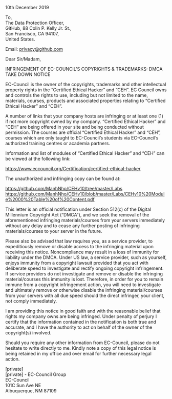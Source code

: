 10th December 2019  

To,  
The Data Protection Officer,  
GitHub, 88 Colin P. Kelly Jr. St.,  
San Francisco, CA 94107,  
United States.  

Email: privacy@github.com  

Dear Sir/Madam,  

INFRINGEMENT OF EC-COUNCIL’S COPYRIGHTS & TRADEMARKS: DMCA TAKE DOWN NOTICE  

EC-Council is the owner of the copyrights, trademarks and other intellectual property rights in the “Certified Ethical Hacker” and “CEH”. EC Council owns and controls the rights to use, including but not limited to the name, materials, courses, products and associated properties relating to “Certified Ethical Hacker” and “CEH”.  

A number of links that your company hosts are infringing or at least one (1) if not more copyright owned by my company. “Certified Ethical Hacker” and “CEH” are being offered in your site and being conducted without permission. The courses are official “Certified Ethical Hacker” and “CEH”, courses which are only taught to EC-Council’s students via EC-Council’s authorized training centres or academia partners.  

Information and list of modules of “Certified Ethical Hacker” and “CEH” can be viewed at the following link:  

https://www.eccouncil.org/Certification/certified-ethical-hacker  

The unauthorized and infringing copy can be found at:  

https://github.com/ManhNho/CEHv10/tree/master/Labs  
https://github.com/ManhNho/CEHv10/blob/master/Labs/CEHv10%20Module%2000%20Table%20of%20Content.pdf  

This letter is an official notification under Section 512(c) of the Digital Millennium Copyright Act (“DMCA”), and we seek the removal of the aforementioned infringing materials/courses from your servers immediately without any delay and to cease any further posting of infringing materials/courses to your server in the future.  

Please also be advised that law requires you, as a service provider, to expeditiously remove or disable access to the infringing material upon receiving this notice. Noncompliance may result in a loss of immunity for liability under the DMCA. Under US law, a service provider, such as yourself, enjoys immunity from a copyright lawsuit provided that you act with deliberate speed to investigate and rectify ongoing copyright infringement. If service providers do not investigate and remove or disable the infringing material/courses this immunity is lost. Therefore, in order for you to remain immune from a copyright infringement action, you will need to investigate and ultimately remove or otherwise disable the infringing material/courses from your servers with all due speed should the direct infringer, your client, not comply immediately.  

I am providing this notice in good faith and with the reasonable belief that rights my company owns are being infringed. Under penalty of perjury I certify that the information contained in the notification is both true and accurate, and I have the authority to act on behalf of the owner of the copyright(s) involved.  

Should you require any other information from EC-Council, please do not hesitate to write directly to me. Kindly note a copy of this legal notice is being retained in my office and over email for further necessary legal action.  

[private]  
[private] - EC-Council Group  
EC-Council  
101C Sun Ave NE  
Albuquerque, NM 87109  
